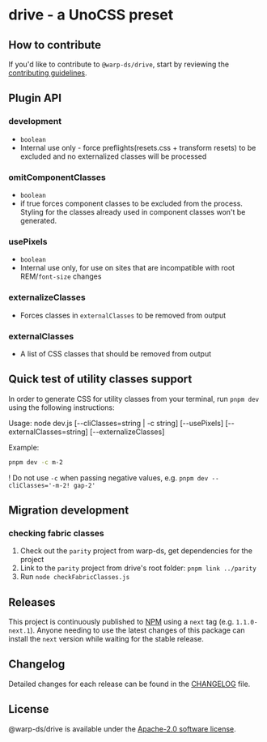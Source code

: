 # drive - a UnoCSS preset

## How to contribute

If you'd like to contribute to `@warp-ds/drive`, start by reviewing the [contributing guidelines](https://github.com/warp-ds/drive/blob/main/CONTRIBUTING.md).


## Plugin API

### development

- `boolean`
- Internal use only - force preflights(resets.css + transform resets) to be excluded and no externalized classes will be processed

### omitComponentClasses

- `boolean`
- if true forces component classes to be excluded from the process. Styling for the classes already used in component classes won't be generated.

### usePixels

- `boolean`
- Internal use only, for use on sites that are incompatible with root REM/`font-size` changes

### externalizeClasses

- Forces classes in `externalClasses` to be removed from output

### externalClasses

- A list of CSS classes that should be removed from output


## Quick test of utility classes support

In order to generate CSS for utility classes from your terminal, run `pnpm dev` using the following instructions:

Usage: node dev.js [--cliClasses=string | -c string] [--usePixels] [--externalClasses=string] [--externalizeClasses]

Example: 
```sh
pnpm dev -c m-2
```
! Do not use `-c` when passing negative values, e.g. `pnpm dev --cliClasses='-m-2! gap-2'`

## Migration development

### checking fabric classes

1. Check out the `parity` project from warp-ds, get dependencies for the project
2. Link to the `parity` project from drive's root folder: `pnpm link ../parity`
3. Run `node checkFabricClasses.js`

## Releases

This project is continuously published to [NPM](https://www.npmjs.com/package/@warp-ds/drive) using a `next` tag (e.g. `1.1.0-next.1`).
Anyone needing to use the latest changes of this package can install the `next` version while waiting for the stable release.


## Changelog

Detailed changes for each release can be found in the [CHANGELOG](CHANGELOG.md) file.


## License

@warp-ds/drive is available under the [Apache-2.0 software license](https://github.com/warp-ds/drive/blob/main/LICENSE).